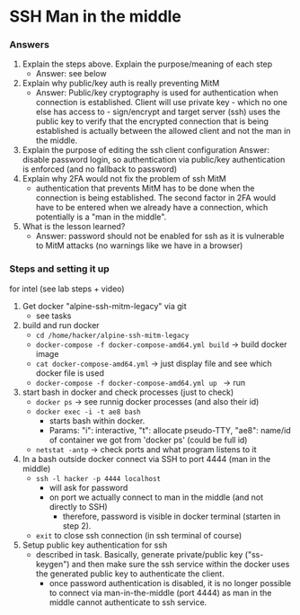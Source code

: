 # SSH Man in the middle
### Answers

1. Explain the steps above. Explain the purpose/meaning of each step
    - Answer: see below
2. Explain why public/key auth is really preventing MitM
    - Answer: Public/key cryptography is used for authentication when connection is established. Client will use private key - which no one else has access to - sign/encrypt and target server (ssh) uses the public key to verify that the encrypted connection that is being established is actually between the allowed client and not the man in the middle. 
3. Explain the purpose of editing the ssh client configuration
    Answer: disable password login, so authentication via public/key authentication is enforced (and no fallback to password) 
4. Explain why 2FA would not fix the problem of ssh MitM
    - authentication that prevents MitM has to be done when the connection is being established. The second factor in 2FA would have to be entered when we already have a connection, which potentially is a "man in the middle". 
5. What is the lesson learned?
    - Answer: password should not be enabled for ssh as it is vulnerable to MitM attacks (no warnings like we have in a browser)


### Steps and setting it up
for intel (see lab steps + video)

1. Get docker "alpine-ssh-mitm-legacy" via git
    - see tasks
2. build and run docker
    - `cd /home/hacker/alpine-ssh-mitm-legacy`
    - `docker-compose -f docker-compose-amd64.yml build` -> build docker image
    - `cat docker-compose-amd64.yml` -> just display file and see which docker file is used
    - `docker-compose -f docker-compose-amd64.yml up ` -> run 
3. start bash in docker and check processes (just to check)
    - `docker ps` -> see runnig docker processes (and also their id)
    - `docker exec -i -t ae8 bash` 
        - starts bash within docker. 
        - Params: "i": interactive, "t": allocate pseudo-TTY, "ae8": name/id of container we got from 'docker ps' (could be full id)
    - `netstat -antp` -> check ports and what program listens to it
4. In a bash outside docker connect via SSH to port 4444 (man in the middle)
    - `ssh -l hacker -p 4444 localhost `
        - will ask for password
        - on port we actually connect to man in the middle (and not directly to SSH)
            - therefore, password is visible in docker terminal (starten in step 2).
    - `exit` to close ssh connection (in ssh terminal of course)
5. Setup public key authentication for ssh
    - described in task. Basically, generate private/public key ("ss-keygen") and then make sure the ssh service within the docker uses the generated public key to authenticate the client. 
        - once password authentication is disabled, it is no longer possible to connect via man-in-the-middle (port 4444) as man in the middle cannot authenticate to ssh service.


